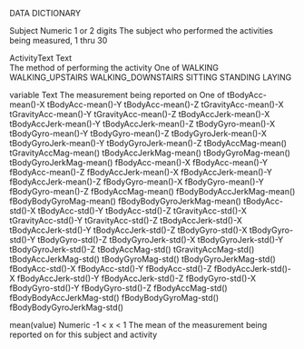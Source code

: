 DATA DICTIONARY

Subject		Numeric	1 or 2 digits
   The subject who performed the activities being measured, 1 thru 30

ActivityText	Text	
   The method of performing the activity
	One of
		WALKING
		WALKING_UPSTAIRS
		WALKING_DOWNSTAIRS
		SITTING
		STANDING
		LAYING

variable	Text
   The measurement being reported on
	One of
		tBodyAcc-mean()-X
		tBodyAcc-mean()-Y
		tBodyAcc-mean()-Z
		tGravityAcc-mean()-X
		tGravityAcc-mean()-Y
		tGravityAcc-mean()-Z
		tBodyAccJerk-mean()-X
		tBodyAccJerk-mean()-Y
		tBodyAccJerk-mean()-Z
		tBodyGyro-mean()-X
		tBodyGyro-mean()-Y
		tBodyGyro-mean()-Z
		tBodyGyroJerk-mean()-X
		tBodyGyroJerk-mean()-Y
		tBodyGyroJerk-mean()-Z
		tBodyAccMag-mean()
		tGravityAccMag-mean()
		tBodyAccJerkMag-mean()
		tBodyGyroMag-mean()
		tBodyGyroJerkMag-mean()
		fBodyAcc-mean()-X
		fBodyAcc-mean()-Y
		fBodyAcc-mean()-Z
		fBodyAccJerk-mean()-X
		fBodyAccJerk-mean()-Y
		fBodyAccJerk-mean()-Z
		fBodyGyro-mean()-X
		fBodyGyro-mean()-Y
		fBodyGyro-mean()-Z
		fBodyAccMag-mean()
		fBodyBodyAccJerkMag-mean()
		fBodyBodyGyroMag-mean()
		fBodyBodyGyroJerkMag-mean()
		tBodyAcc-std()-X
		tBodyAcc-std()-Y
		tBodyAcc-std()-Z
		tGravityAcc-std()-X
		tGravityAcc-std()-Y
		tGravityAcc-std()-Z
		tBodyAccJerk-std()-X
		tBodyAccJerk-std()-Y
		tBodyAccJerk-std()-Z
		tBodyGyro-std()-X
		tBodyGyro-std()-Y
		tBodyGyro-std()-Z
		tBodyGyroJerk-std()-X
		tBodyGyroJerk-std()-Y
		tBodyGyroJerk-std()-Z
		tBodyAccMag-std()
		tGravityAccMag-std()
		tBodyAccJerkMag-std()
		tBodyGyroMag-std()
		tBodyGyroJerkMag-std()
		fBodyAcc-std()-X
		fBodyAcc-std()-Y
		fBodyAcc-std()-Z
		fBodyAccJerk-std()-X
		fBodyAccJerk-std()-Y
		fBodyAccJerk-std()-Z
		fBodyGyro-std()-X
		fBodyGyro-std()-Y
		fBodyGyro-std()-Z
		fBodyAccMag-std()
		fBodyBodyAccJerkMag-std()
		fBodyBodyGyroMag-std()
		fBodyBodyGyroJerkMag-std()

mean(value)	Numeric	-1 < x < 1
   The mean of the measurement being reported on for this subject and activity
